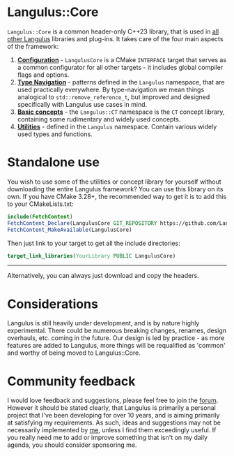# Langulus::Core
`Langulus::Core` is a common header-only C++23 library, that is used in [all other Langulus](https://github.com/Langulus) libraries and plug-ins.
It takes care of the four main aspects of the framework:
1. [**Configuration**](https://github.com/Langulus/Core/wiki/CMake-Options) - `LangulusCore` is a CMake `INTERFACE` target that serves as a common configurator for all other targets - it includes global compiler flags and options.
2. [**Type Navigation**](https://github.com/Langulus/Core/wiki/Type-Navigation) - patterns defined in the `Langulus` namespace, that are used practically everywhere. By type-navigation we mean things analogical to `std::remove_reference_t`, but improved and designed specifically with Langulus use cases in mind.
3. [**Basic concepts**](https://github.com/Langulus/Core/wiki/Basic-Concepts) - the `Langulus::CT` namespace is the `CT` concept library, containing some rudimentary and widely used concepts.
4. [**Utilities**](https://github.com/Langulus/Core/wiki/Utilities) - defined in the `Langulus` namespace. Contain various widely used types and functions.

# Standalone use
You wish to use some of the utilities or concept library for yourself without downloading the entire Langulus framework?
You can use this library on its own. If you have CMake 3.28+, the recommended way to get it is to add this to your CMakeLists.txt:
```cmake
include(FetchContent)
FetchContent_Declare(LangulusCore GIT_REPOSITORY https://github.com/Langulus/Core.git GIT_TAG main EXCLUDE_FROM_ALL)
FetchContent_MakeAvailable(LangulusCore)
```
Then just link to your target to get all the include directories:
```cmake
target_link_libraries(YourLibrary PUBLIC LangulusCore)
```
---------------
Alternatively, you can always just download and copy the headers.

# Considerations
Langulus is still heavily under development, and is by nature highly experimental.
There could be numerous breaking changes, renames, design overhauls, etc. coming in the future.
Our design is led by practice - as more features are added to Langulus, more things will be requalified as 'common' and worthy of being moved to Langulus::Core.

# Community feedback
I would love feedback and suggestions, please feel free to join the [forum](https://github.com/Langulus/Core/discussions).
However it should be stated clearly, that Langulus is primarily a personal project that I've been developing for over 10 years, and is aiming primarily at satisfying my requirements.
As such, ideas and suggestions may not be necessarily implemented by [me](https://github.com/Epixu), unless I find them exceedingly useful.
If you really need me to add or improve something that isn't on my daily agenda, you should consider sponsoring me.
